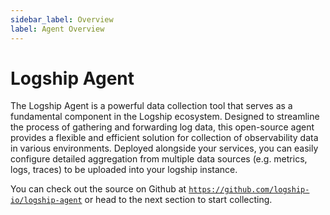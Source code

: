 ```yaml
---
sidebar_label: Overview
label: Agent Overview
---
```


# Logship Agent

The Logship Agent is a powerful data collection tool that serves as a fundamental component in the Logship ecosystem. Designed to streamline the process of gathering and forwarding log data, this open-source agent provides a flexible and efficient solution for collection of observability data in various environments. Deployed alongside your services, you can easily configure detailed aggregation from multiple data sources (e.g. metrics, logs, traces) to be uploaded into your logship instance.

You can check out the source on Github at [`https://github.com/logship-io/logship-agent`](https://github.com/logship-io/logship-agent) or head to the next section to start collecting.